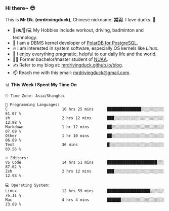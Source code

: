 ### Hi there~ 😎

This is **Mr Dk. (mrdrivingduck)**, Chinese nickname: **棠羽**. I love ducks. 🦆

- 💪/🚘/🏸/💻 My Hobbies include workout, driving, badminton and technology.
- 🍊 I am a DBMS kernel developer of [PolarDB for PostgreSQL](https://github.com/ApsaraDB/PolarDB-for-PostgreSQL).
- 🔥 I am interested in system software, especially OS kernels like *Linux*.
- 🔧 I enjoy everything pragmatic, helpful to our daily life and the world.
- 👨‍🎓 Former bachelor/master student of [NUAA](https://en.wikipedia.org/wiki/Nanjing_University_of_Aeronautics_and_Astronautics).
- ✍ Refer to my blog at: [mrdrivingduck.github.io/blog](https://mrdrivingduck.github.io/blog/).
- 📫 Reach me with this email: [mrdrivingduck@gmail.com](mailto:mrdrivingduck@gmail.com).

<!--START_SECTION:waka-->
📊 **This Week I Spent My Time On** 

```text
🕑︎ Time Zone: Asia/Shanghai

💬 Programming Languages: 
C                        10 hrs 25 mins      ███████████████░░░░░░░░░░   61.07 % 
sh                       2 hrs 12 mins       ███░░░░░░░░░░░░░░░░░░░░░░   12.98 % 
Markdown                 1 hr 12 mins        ██░░░░░░░░░░░░░░░░░░░░░░░   07.09 % 
Other                    1 hr 10 mins        ██░░░░░░░░░░░░░░░░░░░░░░░   06.89 % 
Text                     36 mins             █░░░░░░░░░░░░░░░░░░░░░░░░   03.56 % 

🔥 Editors: 
VS Code                  14 hrs 51 mins      ██████████████████████░░░   87.02 % 
Zsh                      2 hrs 12 mins       ███░░░░░░░░░░░░░░░░░░░░░░   12.98 % 

💻 Operating System: 
Linux                    12 hrs 59 mins      ███████████████████░░░░░░   76.11 % 
Mac                      4 hrs 4 mins        ██████░░░░░░░░░░░░░░░░░░░   23.89 % 
```


<!--END_SECTION:waka-->

<!-- ![Mr Dk.'s GitHub Stats](https://github-readme-stats.vercel.app/api?username=mrdrivingduck&count_private&show_icons=true&theme=buefy) -->

<!-- ![Most Used Languages](https://github-readme-stats.vercel.app/api/top-langs/?username=mrdrivingduck&exclude_repo=mips32-CPU,snort-tcp-socket&theme=buefy&layout=compact&langs_count=10) -->


<!--
**mrdrivingduck/mrdrivingduck** is a ✨ _special_ ✨ repository because its `README.md` (this file) appears on your GitHub profile.

Here are some ideas to get you started:

- 🔭 I’m currently working on ...
- 🌱 I’m currently learning ...
- 👯 I’m looking to collaborate on ...
- 🤔 I’m looking for help with ...
- 💬 Ask me about ...
- 📫 How to reach me: ...
- 😄 Pronouns: ...
- ⚡ Fun fact: ...
-->
